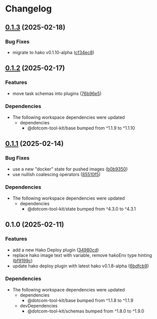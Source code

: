 # Changelog

## [0.1.3](https://github.com/Financial-Times/dotcom-tool-kit/compare/hako-v0.1.2...hako-v0.1.3) (2025-02-18)


### Bug Fixes

* migrate to hako v0.1.10-alpha ([cf34ec8](https://github.com/Financial-Times/dotcom-tool-kit/commit/cf34ec8ed9a8887e6fa2babbdb3b48203babf4a7))

## [0.1.2](https://github.com/Financial-Times/dotcom-tool-kit/compare/hako-v0.1.1...hako-v0.1.2) (2025-02-17)


### Features

* move task schemas into plugins ([76b96e5](https://github.com/Financial-Times/dotcom-tool-kit/commit/76b96e54ea0c9880bbedcc708ffde77638c8c267))


### Dependencies

* The following workspace dependencies were updated
  * dependencies
    * @dotcom-tool-kit/base bumped from ^1.1.9 to ^1.1.10

## [0.1.1](https://github.com/Financial-Times/dotcom-tool-kit/compare/hako-v0.1.0...hako-v0.1.1) (2025-02-14)


### Bug Fixes

* use a new "docker" state for pushed images ([b0b9350](https://github.com/Financial-Times/dotcom-tool-kit/commit/b0b9350128faa5a2eef644a264da527c39fd93f5))
* use nullish coalescing operators ([85510f5](https://github.com/Financial-Times/dotcom-tool-kit/commit/85510f583f1cd6b4c80908c3f26b5bb249384249))


### Dependencies

* The following workspace dependencies were updated
  * dependencies
    * @dotcom-tool-kit/state bumped from ^4.3.0 to ^4.3.1

## 0.1.0 (2025-02-11)


### Features

* add a new Hako Deploy plugin ([34980cd](https://github.com/Financial-Times/dotcom-tool-kit/commit/34980cd8763c24bc457c5355f46cd69b756f1755))
* replace hako image text with variable, remove hakoEnv type hinting ([bf9199c](https://github.com/Financial-Times/dotcom-tool-kit/commit/bf9199cb43b3331b17086265ac8dda651e30f824))
* update hako deploy plugin with latest hako v0.1.8-alpha ([6bdfcb9](https://github.com/Financial-Times/dotcom-tool-kit/commit/6bdfcb93517f927184f41e27a16c015ceb638a5f))


### Dependencies

* The following workspace dependencies were updated
  * dependencies
    * @dotcom-tool-kit/base bumped from ^1.1.8 to ^1.1.9
  * devDependencies
    * @dotcom-tool-kit/schemas bumped from ^1.8.0 to ^1.9.0
